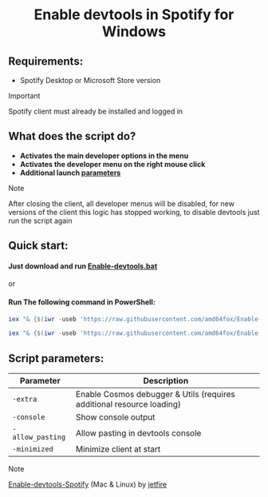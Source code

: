 <center>
    <h1 align="center">Enable devtools in Spotify for Windows</h1>
</center>

<h2>Requirements:</h2>

- Spotify Desktop or Microsoft Store version

> [!IMPORTANT] 
 Spotify client must already be installed and logged in

<h2>What does the script do?</h2>

- <strong>Activates the main developer options in the menu</strong>
- <strong>Activates the developer menu on the right mouse click</strong>
- <strong>Additional launch [parameters](https://github.com/amd64fox/Enable-devtools-Spotify/edit/main/README.md#script-parameters)</strong>

> [!NOTE]
After closing the client, all developer menus will be disabled, for new versions of the client this logic has stopped working, to disable devtools just run the script again

<h2>Quick start:</h2>


#### Just download and run [Enable-devtools.bat](https://raw.githack.com/amd64fox/Enable-devtools-Spotify/main/Enable-devtools.bat)

or

#### Run The following command in PowerShell:

```ps1
iex "& {$(iwr -useb 'https://raw.githubusercontent.com/amd64fox/Enable-devtools-Spotify/main/Enable-devtools.ps1')}"
```
```ps1
iex "& {$(iwr -useb 'https://raw.githubusercontent.com/amd64fox/Enable-devtools-Spotify/main/Enable-devtools.ps1')} -extra"
```

<h2></h2>


## Script parameters:

| Parameter        | Description                                                           |    
|------------------|-----------------------------------------------------------------------|
| `-extra`         | Enable Cosmos debugger & Utils (requires additional resource loading) |
| `-console`       | Show console output                                                   |
| `-allow_pasting` | Allow pasting in devtools console                                     |
| `-minimized`     | Minimize client at start                                              |


> [!NOTE] 
[Enable-devtools-Spotify](https://gist.github.com/jetfir3/d66f491d0683e2bdbdf9f60068e9984b) (Mac & Linux) by [jetfire](https://github.com/jetfir3)

